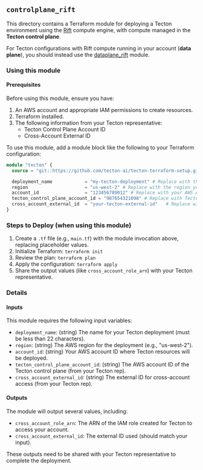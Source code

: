 ## `controlplane_rift`

This directory contains a Terraform module for deploying a Tecton environment using the [Rift](https://docs.tecton.ai/docs/concepts/compute-in-tecton#rift) compute engine, with compute managed in the **Tecton control plane**.

For Tecton configurations with Rift compute running in your account (**data plane**), you should instead use the [dataplane_rift](../dataplane_rift/) module.

### Using this module

#### Prerequisites

Before using this module, ensure you have:
1.  An AWS account and appropriate IAM permissions to create resources.
2.  Terraform installed.
3.  The following information from your Tecton representative:
    *   Tecton Control Plane Account ID
    *   Cross-Account External ID


To use this module, add a module block like the following to your Terraform configuration:

```terraform
module "tecton" {
  source = "git::https://github.com/tecton-ai/tecton-terraform-setup.git//samples/controlplane_rift"

  deployment_name            = "my-tecton-deployment" # Replace with the deployment name agreed with Tecton
  region                     = "us-west-2" # Replace with the region your account/Tecton deployment will use
  account_id                 = "123456789012" # Replace with your AWS Account ID
  tecton_control_plane_account_id = "987654321098" # Replace with Tecton's Control Plane Account ID
  cross_account_external_id  = "your-tecton-external-id"   # Replace with the External ID from Tecton
}
```

### Steps to Deploy (when using this module)

1.  Create a `.tf` file (e.g., `main.tf`) with the module invocation above, replacing placeholder values.
2.  Initialize Terraform: `terraform init`
3.  Review the plan: `terraform plan`
4.  Apply the configuration: `terraform apply`
5.  Share the output values (like `cross_account_role_arn`) with your Tecton representative.

### Details

#### Inputs

This module requires the following input variables:

*   `deployment_name`: (string) The name for your Tecton deployment (must be less than 22 characters).
*   `region`: (string) The AWS region for the deployment (e.g., "us-west-2").
*   `account_id`: (string) Your AWS account ID where Tecton resources will be deployed.
*   `tecton_control_plane_account_id`: (string) The AWS account ID of the Tecton control plane (from your Tecton rep).
*   `cross_account_external_id`: (string) The external ID for cross-account access (from your Tecton rep).

#### Outputs

The module will output several values, including:
*   `cross_account_role_arn`: The ARN of the IAM role created for Tecton to access your account.
*   `cross_account_external_id`: The external ID used (should match your input).

These outputs need to be shared with your Tecton representative to complete the deployment.